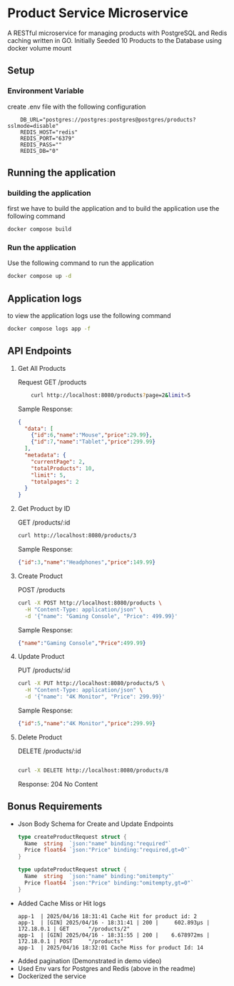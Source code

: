 # Product Service Microservice
A RESTful microservice for managing products with PostgreSQL and Redis caching written in GO.
Initially Seeded 10 Products to the Database using docker volume mount
## Setup

### Environment Variable
create .env file with the following configuration

```
    DB_URL="postgres://postgres:postgres@postgres/products?sslmode=disable"
    REDIS_HOST="redis"
    REDIS_PORT="6379"
    REDIS_PASS=""
    REDIS_DB="0"
```

## Running the application

### building the application

first we have to build the application and to build the application use the following command 
```bash
docker compose build
```

### Run the application

Use the following command to run the application
```bash
docker compose up -d
```

## Application logs

to view the application logs use the following command
```bash
docker compose logs app -f
```

## API Endpoints
1. Get All Products
    
    Request GET /products
    ```bash
        curl http://localhost:8080/products?page=2&limit=5
    ```
    Sample Response:
    ```json
    {
      "data": [
        {"id":6,"name":"Mouse","price":29.99},
        {"id":7,"name":"Tablet","price":299.99}
      ],
      "metadata": {
        "currentPage": 2,
        "totalProducts": 10,
        "limit": 5,
        "totalpages": 2
      }
    }
2. Get Product by ID

    GET /products/:id
    ```bash
    curl http://localhost:8080/products/3
    ```
    Sample Response:
    ```json
    {"id":3,"name":"Headphones","price":149.99}
    ```
3. Create Product

    POST /products
    ```bash
    curl -X POST http://localhost:8080/products \
      -H "Content-Type: application/json" \
      -d '{"name": "Gaming Console", "Price": 499.99}'
    ```
    Sample Response:
    ```json
    {"name":"Gaming Console","Price":499.99}
    ```

4. Update Product

    PUT /products/:id

    ```bash
    curl -X PUT http://localhost:8080/products/5 \
      -H "Content-Type: application/json" \
      -d '{"name": "4K Monitor", "Price": 299.99}'
    ```
    Sample Response:
    ```json
    {"id":5,"name":"4K Monitor","price":299.99}
    ```

5. Delete Product

    DELETE /products/:id
    ```bash

    curl -X DELETE http://localhost:8080/products/8
    ```

    Response: 204 No Content

## Bonus Requirements


- Json Body Schema for Create and Update Endpoints
  ```go
  type createProductRequest struct {
  	Name  string  `json:"name" binding:"required"`
  	Price float64 `json:"Price" binding:"required,gt=0"`
  }

  type updateProductRequest struct {
  	Name  string  `json:"name" binding:"omitempty"`
  	Price float64 `json:"Price" binding:"omitempty,gt=0"`
  }
  ```
- Added Cache Miss or Hit logs
  ```
  app-1  | 2025/04/16 18:31:41 Cache Hit for product id: 2
  app-1  | [GIN] 2025/04/16 - 18:31:41 | 200 |     602.893µs |      172.18.0.1 | GET      "/products/2"
  app-1  | [GIN] 2025/04/16 - 18:31:55 | 200 |    6.678972ms |      172.18.0.1 | POST     "/products"
  app-1  | 2025/04/16 18:32:01 Cache Miss for product Id: 14
  ```
- Added pagination (Demonstrated in demo video)
- Used Env vars for Postgres and Redis (above in the readme)
- Dockerized the service